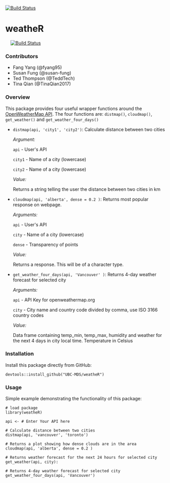[![Build Status](https://travis-ci.org/fyang95/weatheR.svg?branch=master)](https://travis-ci.org/fyang95/weatheR)

# weatheR
    
[![Build Status](https://travis-ci.org/UBC-MDS/weatheR.svg?branch=master)](https://travis-ci.org/UBC-MDS/weatheR)

### Contributors

* Fang Yang (@fyang95)
* Susan Fung (@susan-fung)
* Ted Thompson (@TeddTech)
* Tina Qian (@TinaQian2017)

### Overview

This package provides four useful wrapper functions around the [OpenWeatherMap API](https://openweathermap.org/). The four functions are: `distmap()`, `cloudmap()`, `get_weather()` and `get_weather_four_days()`

* `distmap(api, 'city1', 'city2')`: Calculate distance between two cities

	*Argument:*

  `api` - User's API

  `city1` - Name of a city (lowercase)

  `city2` - Name of a city (lowercase)

	*Value:*

  Returns a string telling the user the distance between two cities in km

* `cloudmap(api, 'alberta', dense = 0.2 )`: Returns most popular response on webpage.       

  *Arguments:*

    `api` - User's API

    `city` - Name of a city (lowercase)

    `dense` - Transparency of points

  *Value:*

    Returns a response. This will be of a character type.

* `get_weather_four_days(api, 'Vancouver' )`: Returns 4-day weather forecast for selected city

    *Arguments:*

    `api` -  API Key for openweathermap.org

    `city` - City name and country code divided by comma, use ISO 3166 country codes

    *Value:*

    Data frame containing temp_min, temp_max, humidity and weather for the next 4 days in city local time. Temperature in Celsius      

### Installation

Install this package directly from GitHub:
```
devtools::install_github("UBC-MDS/weatheR")
```

### Usage
Simple example demonstrating the functionality of this package:

```
# load package
library(weatheR)

api <- # Enter Your API here

# Calculate distance between two cities
distmap(api, 'vancouver', 'toronto')

# Returns a plot showing how dense clouds are in the area
cloudmap(api, 'alberta', dense = 0.2 )

# Returns weather forecast for the next 24 hours for selected city
get_weather(api, city):

# Returns 4-day weather forecast for selected city
get_weather_four_days(api, 'Vancouver')
```
